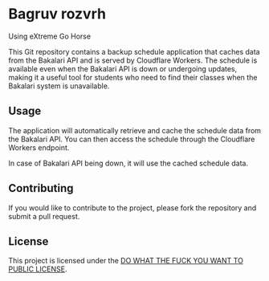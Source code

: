 # Bagruv rozvrh
Using eXtreme Go Horse

This Git repository contains a backup schedule application that caches data from the Bakalari API and is served by Cloudflare Workers. The schedule is available even when the Bakalari API is down or undergoing updates, making it a useful tool for students who need to find their classes when the Bakalari system is unavailable.

## Usage
The application will automatically retrieve and cache the schedule data from the Bakalari API. You can then access the schedule through the Cloudflare Workers endpoint.

In case of Bakalari API being down, it will use the cached schedule data.

## Contributing
If you would like to contribute to the project, please fork the repository and submit a pull request.

## License
This project is licensed under the [DO WHAT THE FUCK YOU WANT TO PUBLIC LICENSE](./LICENSE).
